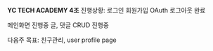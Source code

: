 **YC TECH ACADEMY 4조**
진행상황:
로그인 회원가입 OAuth 로그아웃 완료

메인화면 진행중
글, 댓글 CRUD 진행중

다음주 목표: 친구관리, user profile page 

